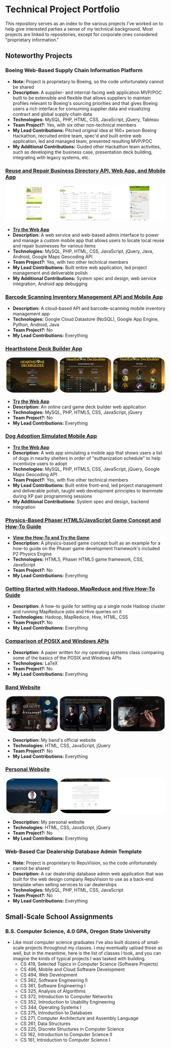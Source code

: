 # Technical Project Portfolio

This repository serves as an index to the various projects I've worked on to help give interested parties a sense of my technical background. Most projects are linked to repositories, except for corporate ones considered "proprietary information."

## Noteworthy Projects

### Boeing Web-Based Supply Chain Information Platform
- **Note:** Project is proprietary to Boeing, so the code unfortunately cannot be shared
- **Description:** A supplier- and internal-facing web application MVP/POC built to be extensible and flexible that allows suppliers to maintain profiles relevant to Boeing's sourcing priorities and that gives Boeing users a rich interface for consuming supplier data and visualizing contract and global supply chain data
- **Technologies:** MySQL, PHP, HTML, CSS, JavaScript, jQuery, Tableau
- **Team Project?:** Yes, with six other non-technical members
- **My Lead Contributions:** Pitched original idea at 160+ person Boeing Hackathon, recruited entire team, spec'd and built entire web application, led and managed team, presented resulting MVP/POC
- **My Additional Contributions:** Guided other Hackathon team activities, such as developing the business case, presentation deck building, integrating with legacy systems, etc.


### [Reuse and Repair Business Directory API, Web App, and Mobile App](https://github.com/charlesmjenkins/reuse-and-repair-business-api-web-and-mobile-app)
![Reuse and Repair Business Directory API, Web App, and Mobile App](/screenshots/reuse.png?raw=true)
- **[Try the Web App](http://charlesmjenkins.com/reuse/webapp/login.php)** 
- **Description:** A web service and web-based admin interface to power and manage a custom mobile app that allows users to locate local reuse and repair businesses for various items
- **Technologies:** MySQL, PHP, HTML, CSS, JavaScript, jQuery, Java, Android, Google Maps Geocoding API
- **Team Project?:** Yes, with two other technical members
- **My Lead Contributions:** Built entire web application, led project management and deliverable polish
- **My Additional Contributions:** System spec and design, web service integration, Android app debugging


### [Barcode Scanning Inventory Management API and Mobile App](https://github.com/charlesmjenkins/inventory-management-mobile-app)
- **Description:** A cloud-based API and barcode-scanning mobile inventory management app
- **Technologies:** Google Cloud Datastore (NoSQL), Google App Engine, Python, Android, Java
- **Team Project?:** No
- **My Lead Contributions:** Everything


### [Hearthstone Deck Builder App](https://github.com/charlesmjenkins/hearthstone-deckbuilder)
![Hearthstone Deck Builder App](/screenshots/deckbuilder.png?raw=true)
- **[Try the Web App](http://charlesmjenkins.com/deckbuilder/login.php)** 
- **Description:** An online card game deck builder web application
- **Technologies:** MySQL, PHP, HTML5, CSS, JavaScript, jQuery
- **Team Project?:** No
- **My Lead Contributions:** Everything


### [Dog Adoption Simulated Mobile App](https://github.com/charlesmjenkins/dog-adoption-app)
- **[Try the Web App](http://charlesmjenkins.com/dog-adoption-app/startup.php)** 
- **Description:** A web app simulating a mobile app that shows users a list of dogs in nearby shelters in order of "euthanization schedule" to help incentivize users to adopt
- **Technologies:** MySQL, PHP, HTML5, CSS, JavaScript, jQuery, Google Maps Geocoding API
- **Team Project?:** Yes, with five other technical members
- **My Lead Contributions:** Built entire front-end, led project management and deliverable polish, taught web development principles to teammate during XP pair programming sessions
- **My Additional Contributions:** System spec and design, backend integration


### [Physics-Based Phaser HTML5/JavaScript Game Concept and How-To Guide](https://github.com/charlesmjenkins/physics-game)
- **[View the How-To and Try the Game](http://charlesmjenkins.com/physics-game/how-to.html)** 
- **Description:** A physics-based game concept built as an example for a how-to guide on the Phaser game development framework's included P2 Physics Engine
- **Technologies:** HTML5, Phaser HTML5 game framework, CSS, JavaScript
- **Team Project?:** No
- **My Lead Contributions:** Everything


### [Getting Started with Hadoop, MapReduce and Hive How-To Guide](http://charlesmjenkins.com/hadoop)
- **Description:** A how-to guide for setting up a single node Hadoop cluster and running MapReduce jobs and Hive queries on it
- **Technologies:** Hadoop, MapReduce, Hive, HTML, CSS
- **Team Project?:** No
- **My Lead Contributions:** Everything


### [Comparison of POSIX and Windows APIs](http://charlesmjenkins.com/posix-vs-windows.pdf)
- **Description:** A paper written for my operating systems class comparing some of the basics of the POSIX and Windows APIs
- **Technologies:** LaTeX
- **Team Project?:** No
- **My Lead Contributions:** Everything


### [Band Website](https://github.com/asenseofgravity/asenseofgravity.github.io)
![Band Website](/screenshots/asog.png?raw=true)
- **Description:** My band's official website
- **Technologies:** HTML, CSS, JavaScript, jQuery
- **Team Project?:** No
- **My Lead Contributions:** Everything


### [Personal Website](http://charlesmjenkins.com)
![Personal Website](/screenshots/charlesmjenkins.com.png?raw=true)
- **Description:** My personal website
- **Technologies:** HTML, CSS, JavaScript, jQuery
- **Team Project?:** No
- **My Lead Contributions:** Everything


### Web-Based Car Dealership Database Admin Template
- **Note:** Project is proprietary to RepuVision, so the code unfortunately cannot be shared
- **Description:** A car dealership database admin web application that was built for the web design company RepuVision to use as a back-end template when selling services to car dealerships
- **Technologies:** MySQL, PHP, HTML, CSS, JavaScript
- **Team Project?:** No
- **My Lead Contributions:** Everything


## Small-Scale School Assignments

### B.S. Computer Science, 4.0 GPA, Oregon State University
- Like most computer science graduates I've also built dozens of small-scale projects throughout my classes. I may eventually upload those as well, but in the meantime, here is the list of classes I took, and you can imagine the kinds of typical projects I was tasked with building.
	- CS 419, Selected Topics in Computer Science (Software Projects)
	- CS 496, Mobile and Cloud Software Development
	- CS 494, Web Development
	- CS 362, Software Engineering II
	- CS 361, Software Engineering I
	- CS 325, Analysis of Algorithms
	- CS 372, Introduction to Computer Networks
	- CS 352, Introduction to Usability Engineering
	- CS 344, Operating Systems I
	- CS 275, Introduction to Databases
	- CS 271, Computer Architecture and Assembly Language
	- CS 261, Data Structures
	- CS 225, Discrete Structures in Computer Science
	- CS 162, Introduction to Computer Science II
	- CS 161, Introduction to Computer Science I
